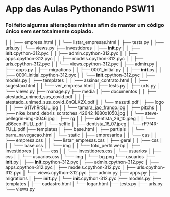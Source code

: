 # App das Aulas Pythonando PSW11
### Foi feito algumas alterações minhas afim de manter um código único sem ser totalmente copiado.


│   │   ├── empresa.html
│   │   └── listar_empresas.html
│   ├── tests.py
│   ├── urls.py
│   └── views.py
├── investidores
│   ├── __init__.py
│   │   ├── __init__.cpython-312.pyc
│   │   ├── admin.cpython-312.pyc
│   │   ├── apps.cpython-312.pyc
│   │   ├── models.cpython-312.pyc
│   │   ├── urls.cpython-312.pyc
│   │   └── views.cpython-312.pyc
│   ├── admin.py
│   ├── apps.py
│   ├── migrations
│   │   ├── 0001_initial.py
│   │   ├── __init__.py
│   │       ├── 0001_initial.cpython-312.pyc
│   │       └── __init__.cpython-312.pyc
│   ├── models.py
│   ├── templates
│   │   ├── assinar_contrato.html
│   │   ├── sugestao.html
│   │   └── ver_empresa.html
│   ├── tests.py
│   ├── urls.py
│   └── views.py
├── manage.py
├── media
│   ├── documentos
│   │   ├── atestado_unimed_sus_covid.pdf
│   │   ├── atestado_unimed_sus_covid_8nQLX2X.pdf
│   │   └── mazutti.pdf
│   ├── logo
│   │   ├── 61TvhRrSLiL.jpg
│   │   └── tamara_jao_frango.jpg
│   ├── pitchs
│   │   ├── nike_brand_debris_scratches_42642_1680x1050.jpg
│   │   └── steve-pellegrin-img-0046.jpg
│   ├── rg
│   │   ├── dentista_26_10.jpeg
│   │   └── uB6cco-FULL.pdf
│   └── selfie
│       ├── dentista_16_07.jpeg
│       └── rF7f4R-FULL.pdf
├── templates
│   ├── base.html
│   ├── partials
│   │   └── barra_navegacao.html
│   └── static
│       ├── empresarios
│       │   └── css
│       │       ├── empresa.css
│       │       └── listar_empresas.css
│       ├── geral
│       │   ├── css
│       │   │   └── base.css
│       │   └── img
│       │       └── foto_perfil.webp
│       ├── investidores
│       │   └── css
│       │       └── investidores.css
│       └── usuarios
│           ├── css
│           │   └── usuarios.css
│           └── img
│               └── bg.png
└── usuarios
    ├── __init__.py
    │   ├── __init__.cpython-312.pyc
    │   ├── admin.cpython-312.pyc
    │   ├── apps.cpython-312.pyc
    │   ├── models.cpython-312.pyc
    │   ├── urls.cpython-312.pyc
    │   └── views.cpython-312.pyc
    ├── admin.py
    ├── apps.py
    ├── migrations
    │   ├── __init__.py
    │       └── __init__.cpython-312.pyc
    ├── models.py
    ├── templates
    │   ├── cadastro.html
    │   └── logar.html
    ├── tests.py
    ├── urls.py
    └── views.py
